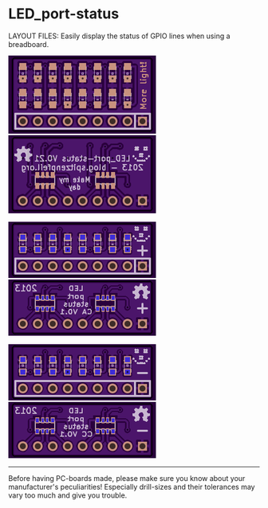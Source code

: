 
LED_port-status
===============

LAYOUT FILES: Easily display the status of GPIO lines when using a breadboard.

[![LED_port-status](/dual-mode/gerber_files/PNGs/LED_port-status__front_purple.png)](/dual-mode/gerber_files/PNGs/LED_port-status__front_purple.png)
[![LED_port-status](/dual-mode/gerber_files/PNGs/LED_port-status__back_purple.png)](/dual-mode/gerber_files/PNGs/LED_port-status__back_purple.png)

[![LED_port-status](/common-anode/gerber_files/PNGs/LED_port-status__front_purple.png)](/common-anode/gerber_files/PNGs/LED_port-status__front_purple.png)
[![LED_port-status](/common-anode/gerber_files/PNGs/LED_port-status__back_purple.png)](/common-anode/gerber_files/PNGs/LED_port-status__back_purple.png)

[![LED_port-status](/common-cathode/gerber_files/PNGs/LED_port-status__front_purple.png)](/common-cathode/gerber_files/PNGs/LED_port-status__front_purple.png)
[![LED_port-status](/common-cathode/gerber_files/PNGs/LED_port-status__back_purple.png)](/common-cathode/gerber_files/PNGs/LED_port-status__back_purple.png)


---

Before having PC-boards made, please make sure you know about your manufacturer's peculiarities!
Especially drill-sizes and their tolerances may vary too much and give you trouble.

